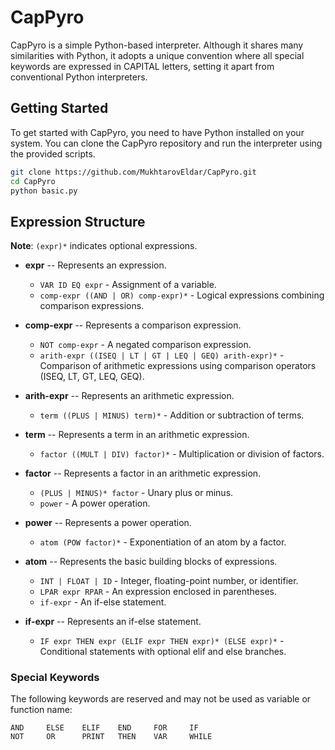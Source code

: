 # CapPyro

CapPyro is a simple Python-based interpreter. Although it shares many similarities with Python, it adopts a unique convention where all special keywords are expressed in CAPITAL letters, setting it apart from conventional Python interpreters.

## Getting Started

To get started with CapPyro, you need to have Python installed on your system. You can clone the CapPyro repository and run the interpreter using the provided scripts.

```bash
git clone https://github.com/MukhtarovEldar/CapPyro.git
cd CapPyro
python basic.py
```

## Expression Structure
**Note**: `(expr)*` indicates optional expressions.

- **expr** -- Represents an expression.
  - `VAR ID EQ expr` - Assignment of a variable.
  - `comp-expr ((AND | OR) comp-expr)*` - Logical expressions combining comparison expressions.

- **comp-expr** -- Represents a comparison expression.
  - `NOT comp-expr` - A negated comparison expression.
  - `arith-expr ((ISEQ | LT | GT | LEQ | GEQ) arith-expr)*` - Comparison of arithmetic expressions using comparison operators (ISEQ, LT, GT, LEQ, GEQ).

- **arith-expr** -- Represents an arithmetic expression.
  - `term ((PLUS | MINUS) term)*` - Addition or subtraction of terms.

- **term** -- Represents a term in an arithmetic expression.
  - `factor ((MULT | DIV) factor)*` - Multiplication or division of factors.

- **factor** -- Represents a factor in an arithmetic expression.
  - `(PLUS | MINUS)* factor` - Unary plus or minus.
  - `power` - A power operation.

- **power** -- Represents a power operation.
  - `atom (POW factor)*` - Exponentiation of an atom by a factor.

- **atom** -- Represents the basic building blocks of expressions.
  - `INT | FLOAT | ID` - Integer, floating-point number, or identifier.
  - `LPAR expr RPAR` - An expression enclosed in parentheses.
  - `if-expr` - An if-else statement.

- **if-expr** -- Represents an if-else statement.
  - `IF expr THEN expr (ELIF expr THEN expr)* (ELSE expr)*` - Conditional statements with optional elif and else branches.

### Special Keywords
The following keywords are reserved and may not be used as variable or function name:
```
AND     ELSE	ELIF	END     FOR     IF	   
NOT	    OR      PRINT	THEN	VAR	    WHILE
```


